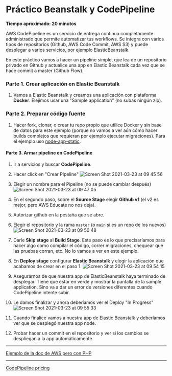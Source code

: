 # Práctico Beanstalk y CodePipeline

**Tiempo aproximado: 20 minutos**

AWS CodePipeline es un servicio de entrega continua completamente administrado que permite automatizar tus workflows. Se integra con varios tipos de repositorios (Github, AWS Code Commit, AWS S3) y puede desplegar a varios servicios, por ejemplo ElasticBeanstalk.

En este práctico vamos a hacer un pipeline simple, que lea de un repositorio privado en Github y actualice una app en Elastic Beanstalk cada vez que se hace commit a master (Github Flow).

### Parte 1. Crear aplicación en Elastic Beanstalk

1. Vamos a Elastic Beanstalk y creamos una aplicación con plataforma **Docker**. Elejimos usar una "Sample application" (no subas ningún zip).

### Parte 2. Preparar código fuente

1. Hacer fork, clonar, o crear tu repo propio que utilice Docker y sin base de datos para este ejemplo (porque no vamos a ver aún cómo hacer builds complejos que requieran por ejemplo ejecutar migraciones). Para el ejemplo uso [node-app-static](https://github.com/letiesperon/node-app-static).

#### Parte 3. Armar pipeline en CodePipeline

1. Ir a servicios y buscar **CodePipeline**.

2. Hacer click en "Crear Pipeline"
![Screen Shot 2021-03-23 at 09 45 56](https://user-images.githubusercontent.com/17788257/112151597-2ecb7700-8bc0-11eb-8e90-a3574ee81eb1.png)

3. Elegir un nombre para el Pipeline (no se puede cambiar después)
![Screen Shot 2021-03-23 at 09 47 05](https://user-images.githubusercontent.com/17788257/112151615-33902b00-8bc0-11eb-95bf-54eda2933a61.png)

4. En el segundo paso, sobre el **Source Stage** elegir **Github v1** (el v2 es mejor, pero AWS Educate no nos deja). 

5. Autorizar github en la pestaña que se abre. 
6. Elegir el repositorio y la rama `master` (o `main` si es un repo de los nuevos)
![Screen Shot 2021-03-23 at 09 50 48](https://user-images.githubusercontent.com/17788257/112152065-a5687480-8bc0-11eb-8394-a61607cd9825.png)

7. Darle **Skip stage** al **Build Stage**. Este paso es lo que precisaríamos para hacer algo como compilar el código, correr migraciones, chequear que las pruebas corran, etc. No lo vamos a ver en este ejemplo. 

8. En **Deploy stage** configurar **Elastic Beanstalk** y elegir la aplicación que acabamos de crear en el paso 1. 
![Screen Shot 2021-03-23 at 09 54 15](https://user-images.githubusercontent.com/17788257/112152139-b618ea80-8bc0-11eb-92f5-fd25bf4c0390.png)

9. Asegurarnos de que nuestra app de ElasticBeanstalk haya terminado de desplegar. Tiene que estar en verde y mostrar la pantalla de la sample application. Sino va a dar un error de versiones diferentes cuando CodePipeline intente subir.

10. Le damos finalizar y ahora deberíamos ver el Deploy "In Progress" 
![Screen Shot 2021-03-23 at 09 55 33](https://user-images.githubusercontent.com/17788257/112152609-3b040400-8bc1-11eb-8e13-071183ac651a.png)

12. Cuando finalice vamos a nuestra app de Elastic Beanstalk y deberíamos ver que se desplegó nuestra app node. 

12. Probar hacer un commit en el repositorio y ver si los cambios se despliegan a la app automáticamente.


---

[Ejemplo de la doc de AWS pero con PHP](https://aws.amazon.com/es/getting-started/hands-on/continuous-deployment-pipeline/)

---

[CodePipeline pricing](https://aws.amazon.com/es/codepipeline/pricing/)
